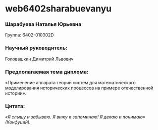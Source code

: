 <h1>web6402sharabuevanyu</h1>

<h3>Шарабуева Наталья Юрьевна</h3>
<p> Группа: 6402-010302D</p>

<h3>Научный руководитель:</h3>
<p>Головашкин Димитрий Львович</p>
<h3>Предполагаемая тема диплома:</h3>
<p>«Применение аппарата теории систем для математического моделирования исторических процессов на примере отечественной истории».</p>

<h3>Цитата:</h3>
<p><em>«Я слышу и забываю. Я вижу и запоминаю! Я делаю и понимаю» (Конфуций).</em></p>
